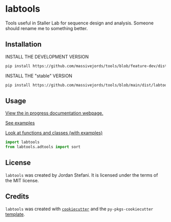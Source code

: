 # labtools

Tools useful in Staller Lab for sequence design and analysis. Someone should rename me to something better.

## Installation

INSTALL THE DEVELOPMENT VERSION

```bash 
pip install https://github.com/massivejords/tools/blob/feature-dev/dist/labtools-0.1.1-py3-none-any.whl?raw=true
```
INSTALL THE "stable" VERSION

```bash 
pip install https://github.com/massivejords/tools/blob/main/dist/labtools-0.0.3-py3-none-any.whl?raw=true
```

## Usage

[View the in progress documentation webpage.](https://massivejords.github.io/tools/docs/_build/html/index.html)

[See examples](https://massivejords.github.io/tools/docs/_build/html/example.html)

[Look at functions and classes (with examples)](https://massivejords.github.io/tools/docs/_build/html/autoapi/index.html)

```python
import labtools
from labtools.adtools import sort
```

## License

`labtools` was created by Jordan Stefani. It is licensed under the terms of the MIT license.


## Credits

`labtools` was created with [`cookiecutter`](https://cookiecutter.readthedocs.io/en/latest/) and the `py-pkgs-cookiecutter` [template](https://github.com/py-pkgs/py-pkgs-cookiecutter).
